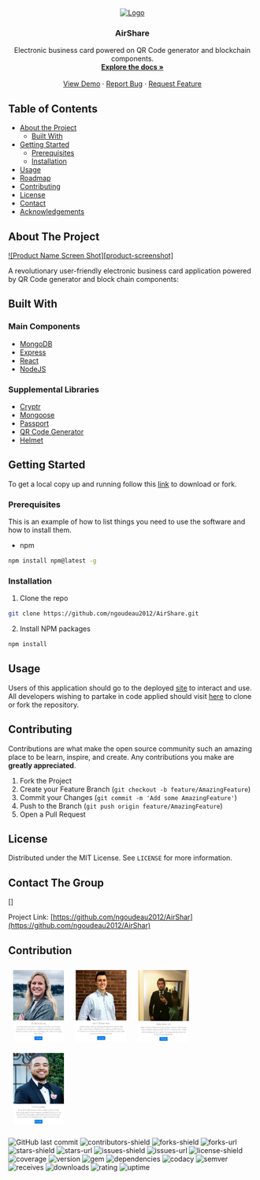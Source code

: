 <!-- PROJECT LOGO -->
<br />
<p align="center">
  <a href="https://github.com/ngoudeau2012/AirShare">
    <img src="images/logo.png" alt="Logo" width="80" height="80">
  </a>

  <h3 align="center">AirShare</h3>

  <p align="center">
    Electronic business card powered on QR Code generator and blockchain components.
    <br />
    <a href="https://github.com/ngoudeau2012/AirShare"><strong>Explore the docs »</strong></a>
    <br />
    <br />
    <a href="https://github.com/ngoudeau2012/AirShare">View Demo</a>
    ·
    <a href="https://github.com/ngoudeau2012/AirShare/issues">Report Bug</a>
    ·
    <a href="https://github.com/ngoudeau2012/AirShare/issues">Request Feature</a>
  </p>
</p>

<!-- TABLE OF CONTENTS -->

## Table of Contents

- [About the Project](#about-the-project)
  - [Built With](#built-with)
- [Getting Started](#getting-started)
  - [Prerequisites](#prerequisites)
  - [Installation](#installation)
- [Usage](#usage)
- [Roadmap](#roadmap)
- [Contributing](#contributing)
- [License](#license)
- [Contact](#contact)
- [Acknowledgements](#acknowledgements)

<!-- ABOUT THE PROJECT -->

## About The Project

[![Product Name Screen Shot][product-screenshot]](https://example.com)

A revolutionary user-friendly electronic business card application powered by QR Code generator and block chain components:

## Built With

### Main Components

- [MongoDB](https://www.mongodb.com/)
- [Express](https://expressjs.com/)
- [React](https://reactjs.org/)
- [NodeJS](https://nodejs.org/en/)

### Supplemental Libraries

- [Cryptr](https://www.npmjs.com/package/cryptr)
- [Mongoose](https://mongoosejs.com/docs/)
- [Passport](http://www.passportjs.org/)
- [QR Code Generator](https://www.npmjs.com/package/qrcode.react)
- [Helmet](https://www.npmjs.com/package/helmet)

<!-- GETTING STARTED -->

## Getting Started

To get a local copy up and running follow this [link](https://github.com/ngoudeau2012/AirShare) to download or fork.

### Prerequisites

This is an example of how to list things you need to use the software and how to install them.

- npm

```sh
npm install npm@latest -g
```

### Installation

1. Clone the repo

```sh
git clone https://github.com/ngoudeau2012/AirShare.git
```

2. Install NPM packages

```sh
npm install
```

<!-- USAGE EXAMPLES -->

## Usage

Users of this application should go to the deployed [site](https://airshare-generational.herokuapp.com/) to interact and use. All developers wishing to partake in code applied should visit [here](https://github.com/ngoudeau2012/AirShare) to clone or fork the repository.

<!-- ROADMAP -->

<!-- CONTRIBUTING -->

## Contributing

Contributions are what make the open source community such an amazing place to be learn, inspire, and create. Any contributions you make are **greatly appreciated**.

1. Fork the Project
2. Create your Feature Branch (`git checkout -b feature/AmazingFeature`)
3. Commit your Changes (`git commit -m 'Add some AmazingFeature'`)
4. Push to the Branch (`git push origin feature/AmazingFeature`)
5. Open a Pull Request

<!-- LICENSE -->

## License

Distributed under the MIT License. See `LICENSE` for more information.

<!-- CONTACT -->

## Contact The Group

[]

Project Link: [https://github.com/ngoudeau2012/AirShar](https://github.com/ngoudeau2012/AirShar)

<!-- ACKNOWLEDGEMENTS -->

## Contribution

<p float="left">
<img src="./assets/images/image1.JPG" alt="Dashboard Image" height="145px" style="margin: 10px;"/>
<img src="./assets/images/image2.JPG" alt="Homepage Image" height="145px" style="margin: 10px;"/>
<img src="./assets/images/image3.JPG" alt="Login Page Image" height="145px" style="margin: 10px;"/>
<img src="./assets/images/image4.JPG" alt="Login Page Image" height="145px" style="margin: 10px;"/>
</p>

<!-- MARKDOWN LINKS & IMAGES -->
<!-- https://www.markdownguide.org/basic-syntax/#reference-style-links -->

![GitHub last commit](https://img.shields.io/github/last-commit/ngoudeau2012/AirShare)
![contributors-shield](https://img.shields.io/github/contributors/ngoudeau2012/AirShare)
![forks-shield](https://img.shields.io/github/forks/ngoudeau2012/AirShare)
![forks-url](https://github.com/ngoudeau2012/AirShare/network/members)
![stars-shield](https://img.shields.io/github/stars/ngoudeau2012/AirShare)
![stars-url](https://github.com/ngoudeau2012/AirShare/stargazers)
![issues-shield](https://img.shields.io/github/issues/ngoudeau2012/AirShare.svg?style=flat-square)
![issues-url](https://github.com/ngoudeau2012/AirShare/issues)
![license-shield](https://img.shields.io/github/license/ngoudeau2012/AirShare.svg?style=flat-square)
![coverage](https://img.shields.io/badge/coverage-80%25-yellowgreen)
![version](https://img.shields.io/badge/version-1.1.3-blue)
![gem](https://img.shields.io/badge/gem-2.2.0-blue)
![dependencies](https://img.shields.io/badge/dependencies-up%20to%20date)
![codacy](https://img.shields.io/badge/codacy-A-blue)
![semver](https://img.shields.io/badge/semver-2.0.0-blue)
![receives](https://img.shields.io/badge/receives-1.00%20USD%2Fyear-yellow)
![downloads](https://img.shields.io/badge/downloads-2k%2Fyear-yellow)
![rating](https://img.shields.io/badge/rating-★★★★★-brightgreen)
![uptime](https://img.shields.io/badge/uptime-100%25-brightgreen)
